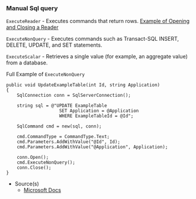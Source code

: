 ### Manual Sql query

`ExecuteReader` - Executes commands that return rows. 
[Example of Opening and Closing a Reader](https://stackoverflow.com/questions/744051/is-it-necessary-to-manually-close-and-dispose-of-sqldatareader)

`ExecuteNonQuery` - Executes commands such as Transact-SQL INSERT, DELETE, UPDATE, and SET statements.

`ExecuteScalar` - Retrieves a single value (for example, an aggregate value) from a database.

Full Example of `ExecuteNonQuery`

```
public void UpdateExampleTable(int Id, string Application)
{
    SqlConnection conn = SqlServerConnection();

    string sql = @"UPDATE ExampleTable
                    SET Application = @Application 
                    WHERE ExampleTableId = @Id";

    SqlCommand cmd = new(sql, conn);

    cmd.CommandType = CommandType.Text;
    cmd.Parameters.AddWithValue("@Id", Id);
    cmd.Parameters.AddWithValue("@Application", Application);

    conn.Open();
    cmd.ExecuteNonQuery();
    conn.Close();
}
```

- Source(s)
  - [Microsoft Docs](https://docs.microsoft.com/en-us/dotnet/api/system.data.sqlclient.sqlcommand?view=dotnet-plat-ext-6.0)
